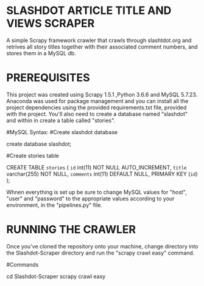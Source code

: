SLASHDOT ARTICLE TITLE AND VIEWS SCRAPER
========================================
A simple Scrapy framework crawler that crawls through slashtdot.org and retrives all story titles together with their associated comment numbers, and stores them in a MySQL db.

PREREQUISITES
================
This project was created using Scrapy 1.5.1 ,Python 3.6.6 and MySQL 5.7.23.
Anaconda was used for package management and you can install all the project dependencies using the provided requirements.txt file, provided with the project.
You'll also need to create a database named "slashdot" and within in create a table called "stories".

#MySQL Syntax:
#Create slashdot database

create database slashdot;

#Create stories table

CREATE TABLE `stories` (
  `id` int(11) NOT NULL AUTO_INCREMENT,
  `title` varchar(255) NOT NULL,
  `comments` int(11) DEFAULT NULL,
  PRIMARY KEY (`id`)
);

Whnen everything is set up be sure to change MySQL values for "host", "user" and "password" to the appropriate values according to your environment, in the "pipelines.py" file.

RUNNING THE CRAWLER
====================
Once you've cloned the repository onto your machine, change directory into the Slashdot-Scraper directory and run the "scrapy crawl easy" command.

#Commands

cd Slashdot-Scraper
scrapy crawl easy
